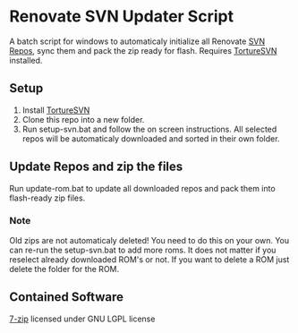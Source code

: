 # Renovate SVN Updater Script
A batch script for windows to automaticaly initialize all Renovate [SVN Repos](http://www.renovate-ice.com/), sync them and pack the zip ready for flash. Requires [TortureSVN](https://tortoisesvn.net/downloads.html) installed.

## Setup
1. Install [TortureSVN](https://tortoisesvn.net/downloads.html)
2. Clone this repo into a new folder.
3. Run setup-svn.bat and follow the on screen instructions. All selected repos will be automaticaly downloaded and sorted in their own folder.

## Update Repos and zip the files
Run update-rom.bat to update all downloaded repos and pack them into flash-ready zip files.

### Note
Old zips are not automaticaly deleted! You need to do this on your own.
You can re-run the setup-svn.bat to add more roms. It does not matter if you reselect already downloaded ROM's or not.
If you want to delete a ROM just delete the folder for the ROM.

## Contained Software
[7-zip](http://www.7-zip.org/) licensed under GNU LGPL license
